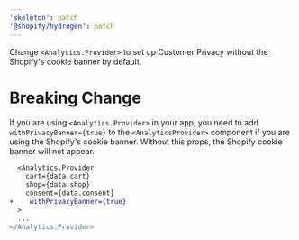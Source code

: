 ```yaml
---
'skeleton': patch
'@shopify/hydrogen': patch
---
```


Change `<Analytics.Provider>` to set up Customer Privacy without the Shopify's cookie banner by default.

# Breaking Change

If you are using `<Analytics.Provider>` in your app, you need to add `withPrivacyBanner={true}` to the `<AnalyticsProvider>` component if you are using the Shopify's cookie banner. Without this props, the Shopify cookie banner will not appear.

```diff
  <Analytics.Provider
    cart={data.cart}
    shop={data.shop}
    consent={data.consent}
+    withPrivacyBanner={true}
  >
  ...
</Analytics.Provider>
```
